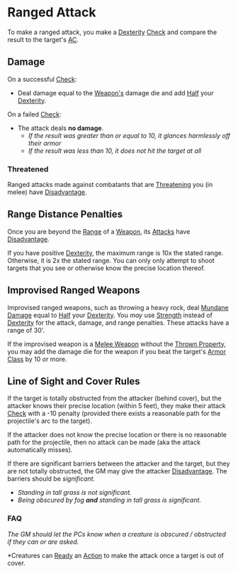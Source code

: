 # Ranged Attack

To make a ranged attack, you make a [Dexterity](../../Player%20Characters/Chosen%20Statistics/Dexterity.md) [Check](../Core%20Procedures/Check.md) and compare the result to the target's [AC](../../Player%20Characters/Derived%20Statistics/Armor%20Class.md).

## Damage

On a successful [Check](../Core%20Procedures/Check.md):

- Deal damage equal to the [Weapon's](../../Items%20and%20Gear/Weapons/Weapons.md) damage die and add [Half](../Core%20Procedures/Half.md) your [Dexterity](../../Player%20Characters/Chosen%20Statistics/Dexterity.md).

On a failed [Check](../Core%20Procedures/Check.md):

- The attack deals **no damage**.
	- *If the result was greater than or equal to 10, it glances harmlessly off their armor*
	- *If the result was less than 10, it does not hit the target at all*

### Threatened

Ranged attacks made against combatants that are [Threatening](../Conditions/Threatened.md) you (in melee) have [Disadvantage](../Die%20Rolling%20Mechanics/Disadvantage.md).

## Range Distance Penalties

Once you are beyond the [Range](../../Items%20and%20Gear/Weapon%20Properties/Ranged%20Property.md) of a [Weapon](../../Items%20and%20Gear/Weapons/Weapons.md), its [Attacks](Attack.md) have [Disadvantage](../Die%20Rolling%20Mechanics/Disadvantage.md).

If you have positive [Dexterity](../../Player%20Characters/Chosen%20Statistics/Dexterity.md), the maximum range is 10x the stated range. Otherwise, it is 2x the stated range. You can only only attempt to shoot targets that you see or otherwise know the precise location thereof.

## Improvised Ranged Weapons

Improvised ranged weapons, such as throwing a heavy rock, deal [Mundane Damage](Damage%20Types/Mundane%20Damage.md) equal to [Half](../Core%20Procedures/Half.md) your [Dexterity](../../Player%20Characters/Chosen%20Statistics/Dexterity.md). You *may* use [Strength](../../Player%20Characters/Chosen%20Statistics/Strength.md) instead of [Dexterity](../../Player%20Characters/Chosen%20Statistics/Dexterity.md) for the attack, damage, and range penalties. These attacks have a range of 30'.

If the improvised weapon is a [Melee Weapon](../../Items%20and%20Gear/Weapon%20Properties/Melee%20Property.md) without the [Thrown Property](../../Items%20and%20Gear/Weapon%20Properties/Thrown%20Property.md), you may add the damage die for the weapon if you beat the target's [Armor Class](../../Player%20Characters/Derived%20Statistics/Armor%20Class.md) by 10 or more.

## Line of Sight and Cover Rules

If the target is totally obstructed from the attacker (behind cover), but the attacker knows their precise location (within 5 feet), they make their attack [Check](../Core%20Procedures/Check.md) with a -10 penalty (provided there exists a reasonable path for the projectile's arc to the target).

If the attacker does not know the precise location or there is no reasonable path for the projectile, then no attack can be made (aka the attack automatically misses).

If there are significant barriers between the attacker and the target, but they are not totally obstructed, the GM may give the attacker [Disadvantage](../Die%20Rolling%20Mechanics/Disadvantage.md). The barriers should be *significant.*

- *Standing in tall grass is not significant.*
- *Being obscured by fog **and** standing in tall grass is significant.*

### FAQ

*The GM should let the PCs know when a creature is obscured / obstructed if they can or are asked.*

*Creatures can [Ready](Reaction.md#Ready) an [Action](../Core%20Procedures/Action.md) to make the attack once a target is out of cover.
